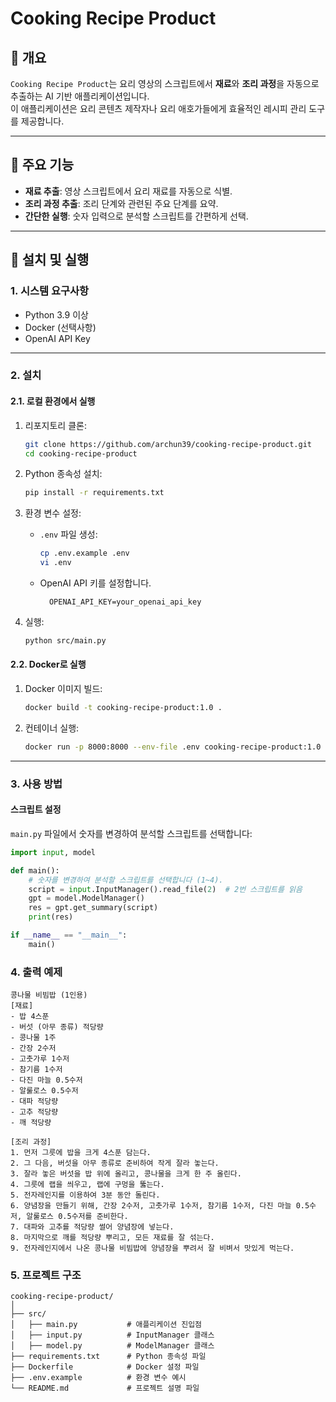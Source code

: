 # Cooking Recipe Product

## 📖 개요
`Cooking Recipe Product`는 요리 영상의 스크립트에서 **재료**와 **조리 과정**을 자동으로 추출하는 AI 기반 애플리케이션입니다.  
이 애플리케이션은 요리 콘텐츠 제작자나 요리 애호가들에게 효율적인 레시피 관리 도구를 제공합니다.

---

## 🎯 주요 기능
- **재료 추출**: 영상 스크립트에서 요리 재료를 자동으로 식별.
- **조리 과정 추출**: 조리 단계와 관련된 주요 단계를 요약.
- **간단한 실행**: 숫자 입력으로 분석할 스크립트를 간편하게 선택.

---

## 🚀 설치 및 실행

### 1. 시스템 요구사항
- Python 3.9 이상
- Docker (선택사항)
- OpenAI API Key

---

### 2. 설치

#### 2.1. 로컬 환경에서 실행
1. 리포지토리 클론:
    ```bash
    git clone https://github.com/archun39/cooking-recipe-product.git
    cd cooking-recipe-product
    ```

2. Python 종속성 설치:
    ```bash
    pip install -r requirements.txt
    ```

3. 환경 변수 설정:
    - `.env` 파일 생성:
      ```bash
      cp .env.example .env
      vi .env
      ```
    - OpenAI API 키를 설정합니다.
      ```plaintext
        OPENAI_API_KEY=your_openai_api_key
      ```

4. 실행:
    ```bash
    python src/main.py
    ```

#### 2.2. Docker로 실행
1. Docker 이미지 빌드:
    ```bash
    docker build -t cooking-recipe-product:1.0 .
    ```

2. 컨테이너 실행:
    ```bash
    docker run -p 8000:8000 --env-file .env cooking-recipe-product:1.0
    ```

---

### 3. 사용 방법

#### 스크립트 설정
`main.py` 파일에서 숫자를 변경하여 분석할 스크립트를 선택합니다:
```python
import input, model

def main():
    # 숫자를 변경하여 분석할 스크립트를 선택합니다 (1~4).
    script = input.InputManager().read_file(2)  # 2번 스크립트를 읽음
    gpt = model.ModelManager()
    res = gpt.get_summary(script)
    print(res)

if __name__ == "__main__":
    main()
```

### 4. 출력 예제
```plaintext
콩나물 비빔밥 (1인용)
[재료]
- 밥 4스푼
- 버섯 (아무 종류) 적당량
- 콩나물 1주
- 간장 2수저
- 고춧가루 1수저
- 참기름 1수저
- 다진 마늘 0.5수저
- 알룰로스 0.5수저
- 대파 적당량
- 고추 적당량
- 깨 적당량

[조리 과정]
1. 먼저 그릇에 밥을 크게 4스푼 담는다.
2. 그 다음, 버섯을 아무 종류로 준비하여 작게 잘라 놓는다.
3. 잘라 놓은 버섯을 밥 위에 올리고, 콩나물을 크게 한 주 올린다.
4. 그릇에 랩을 씌우고, 랩에 구멍을 뚫는다.
5. 전자레인지를 이용하여 3분 동안 돌린다.
6. 양념장을 만들기 위해, 간장 2수저, 고춧가루 1수저, 참기름 1수저, 다진 마늘 0.5수저, 알룰로스 0.5수저를 준비한다.
7. 대파와 고추를 적당량 썰어 양념장에 넣는다.
8. 마지막으로 깨를 적당량 뿌리고, 모든 재료를 잘 섞는다.
9. 전자레인지에서 나온 콩나물 비빔밥에 양념장을 뿌려서 잘 비벼서 맛있게 먹는다.
```

### 5. 프로젝트 구조
```plaintext
cooking-recipe-product/
│
├── src/
│   ├── main.py           # 애플리케이션 진입점
│   ├── input.py          # InputManager 클래스
│   ├── model.py          # ModelManager 클래스
├── requirements.txt      # Python 종속성 파일
├── Dockerfile            # Docker 설정 파일
├── .env.example          # 환경 변수 예시
└── README.md             # 프로젝트 설명 파일
```

    
